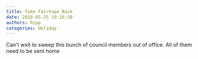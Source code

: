 ```yaml
---
title: Take Fairhope Back
date: 2018-05-25 19:16:10
authors: Ripp
categories: Holiday
---
```


 Can’t wxit to sweep this bunch of council members out of office.  All of them need to be sent home